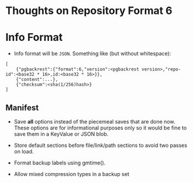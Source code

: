 # Thoughts on Repository Format 6

# Info Format

- Info format will be `JSON`.  Something like (but without whitespace):

```
[
    {"pgbackrest":{"format":6,"version":<pgbackrest version>,"repo-id":<base32 * 16>,id:<base32 * 16>}},
    {"content":...},
    {"checksum":<sha(1/256)hash>}
]
```

## Manifest

- Save **all** options instead of the piecemeal saves that are done now.  These options are for informational purposes only so it would be fine to save them in a KeyValue or JSON blob.

- Store default sections before file/link/path sections to avoid two passes on load.
- Format backup labels using gmtime().
- Allow mixed compression types in a backup set
